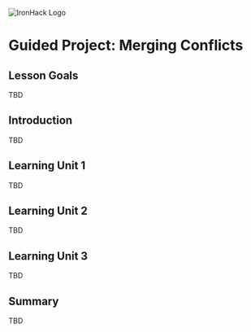 ![IronHack Logo](https://s3-eu-west-1.amazonaws.com/ih-materials/uploads/upload_d5c5793015fec3be28a63c4fa3dd4d55.png)

# Guided Project: Merging Conflicts

## Lesson Goals

TBD

## Introduction

TBD

## Learning Unit 1

TBD

## Learning Unit 2

TBD

## Learning Unit 3

TBD

## Summary

TBD
